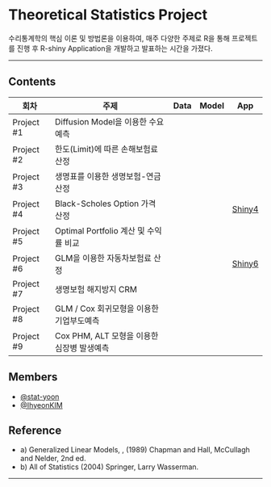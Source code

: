 # Theoretical Statistics Project 

수리통계학의 핵심 이론 및 방법론을 이용하여, 매주 다양한 주제로 R을 통해 프로젝트를 진행 후 R-shiny Application을 개발하고 발표하는 시간을 가졌다. 

***


## Contents


 회차 | 주제 | Data | Model | App |
| ------ | -- | -- |-----|------|
| Project #1 | Diffusion Model을 이용한 수요예측 |  |  |  |
| Project #2 | 한도(Limit)에 따른 손해보험료 산정 |  | |  |
| Project #3 | 생명표를 이용한 생명보험-연금 산정  |   |  |  |
| Project #4 | Black-Scholes Option 가격 산정 |  |   | [Shiny4]( https://2hyeon.shinyapps.io/asian_option_price/) |
| Project #5 | Optimal Portfolio 계산 및 수익률 비교  |   |  |  |
| Project #6 | GLM을 이용한 자동차보험료 산정 |   |  | [Shiny6](https://2hyeon.shinyapps.io/Car_Insurance/?_ga=2.231842646.890041282.1646883062-891940177.1646883062) |
| Project #7 | 생명보험 해지방지 CRM |  |    |  |
| Project #8 | GLM / Cox 회귀모형을 이용한 기업부도예측 |   |  |  |
| Project #9 | Cox PHM, ALT 모형을 이용한 심장병 발생예측 |   |  |  |




## Members
* [@stat-yoon](https://github.com/stat-yoon)
* [@IhyeonKIM](https://github.com/IhyeonKIM)

## Reference

* a)  Generalized Linear Models, , (1989) Chapman and Hall, McCullagh and Nelder,  2nd ed.
* b)  All of Statistics (2004) Springer, Larry Wasserman.


***



